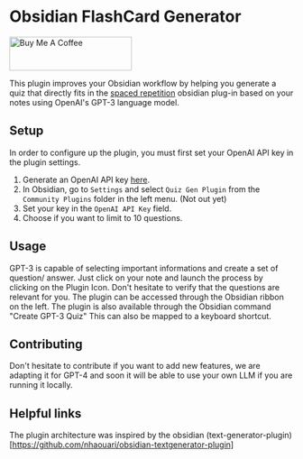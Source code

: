 # Obsidian FlashCard Generator
<a href="https://www.buymeacoffee.com/chloedia" target="_blank"><img src="https://cdn.buymeacoffee.com/buttons/v2/default-yellow.png" alt="Buy Me A Coffee" style="height: 60px !important;width: 217px !important;" ></a>

This plugin improves your Obsidian workflow by helping you generate a quiz that directly fits in the <a href = https://github.com/st3v3nmw/obsidian-spaced-repetition>spaced repetition</a> obsidian plug-in based on your notes using OpenAI's GPT-3 language model. 

## Setup

In order to configure up the plugin, you must first set your OpenAI API key in the plugin settings.

1. Generate an OpenAI API key [here](https://beta.openai.com/account/api-keys).
2. In Obsidian, go to `Settings` and select `Quiz Gen Plugin` from the `Community Plugins` folder in the left menu. (Not out yet)
3. Set your key in the `OpenAI API Key` field.
4. Choose if you want to limit to 10 questions.

## Usage

GPT-3 is capable of selecting important informations and create a set of question/ answer. Just click on your note and launch the process by clicking on the Plugin Icon. Don't hesitate to verify that the questions are relevant for you.
The plugin can be accessed through the Obsidian ribbon on the left. 
The plugin is also available through the Obsidian command "Create GPT-3 Quiz"
This can also be mapped to a keyboard shortcut.

## Contributing

Don't hesitate to contribute if you want to add new features, we are adapting it for GPT-4 and soon it will be able to use your own LLM if you are running it locally.  

## Helpful links

The plugin architecture was inspired by the obsidian (text-generator-plugin)[https://github.com/nhaouari/obsidian-textgenerator-plugin]


